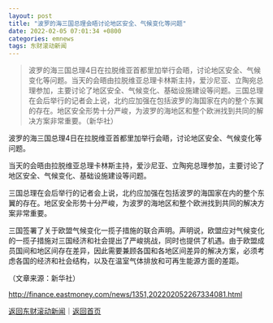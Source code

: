 ```yaml
---
layout: post
title: "波罗的海三国总理会晤讨论地区安全、气候变化等问题"
date: 2022-02-05 07:01:34 +0800
categories: emnews
tags: 东财滚动新闻
---
```

> 波罗的海三国总理4日在拉脱维亚首都里加举行会晤，讨论地区安全、气候变化等问题。当天的会晤由拉脱维亚总理卡林斯主持，爱沙尼亚、立陶宛总理参加，主要讨论了地区安全、气候变化、基础设施建设等问题。三国总理在会后举行的记者会上说，北约应加强在包括波罗的海国家在内的整个东翼的存在。地区安全形势十分严峻，为波罗的海地区和整个欧洲找到共同的解决方案非常重要。（新华社）

<p>波罗的海三国总理4日在拉脱维亚首都里加举行会晤，讨论地区安全、气候变化等问题。</p>
 <p>当天的会晤由拉脱维亚总理卡林斯主持，爱沙尼亚、立陶宛总理参加，主要讨论了地区安全、气候变化、基础设施建设等问题。</p>
 <p>三国总理在会后举行的记者会上说，北约应加强在包括波罗的海国家在内的整个东翼的存在。地区安全形势十分严峻，为波罗的海地区和整个欧洲找到共同的解决方案非常重要。</p>
 <p>三国签署了关于欧盟气候变化一揽子措施的联合声明。声明说，欧盟应对气候变化的一揽子措施对三国经济和社会提出了严峻挑战，同时也提供了机遇。由于欧盟成员国间和地区间存在差异，因此需要兼顾各国和各地区间差异的解决方案，必须考虑各国的经济和社会结构，以及在温室气体排放和可再生能源方面的差距。</p><p class="em_media">（文章来源：新华社）</p>

<http://finance.eastmoney.com/news/1351,202202052267334081.html>

[返回东财滚动新闻](//finews.withounder.com/emnews/)｜[返回首页](//finews.withounder.com/)